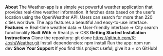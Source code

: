 **About**
The Weather-app is a simple yet powerful weather application that provides real-time weather information. It fetches data based on the user’s location using the OpenWeather API. Users can search for more than 220 cities worldwe. The app features a beautiful and easy-to-use interface.
**Features**
=> Real-time weather data
=> User-friendly interface
=> City search functionality
**Built With**
=> React.js
=> CSS
**Getting Started**
**Installation Instructions**
Clone the repository: git clone https://github.com/K-Josh/Weather.git
Install dependencies: npm install
Run the app: npm run dev
**Show Your Support**
If you find this project useful, give it a ⭐️ on GitHub!
